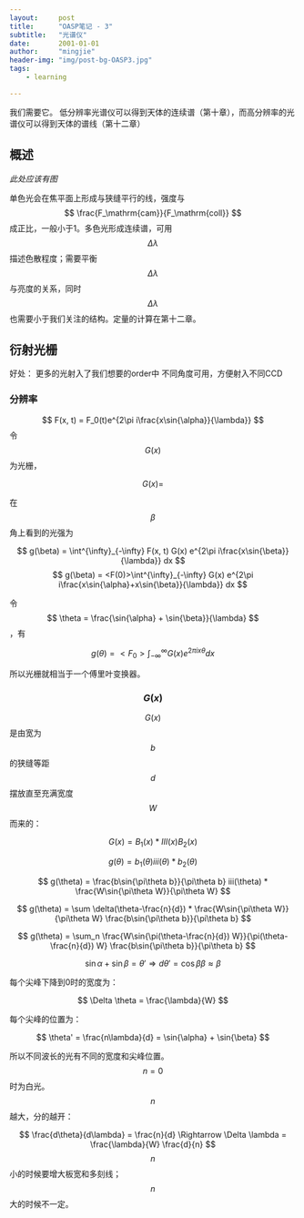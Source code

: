 ```yaml
---
layout:     post
title:      "OASP笔记 - 3"
subtitle:   "光谱仪"
date:       2001-01-01
author:     "mingjie"
header-img: "img/post-bg-OASP3.jpg"
tags:
    - learning

---
```


我们需要它。
低分辨率光谱仪可以得到天体的连续谱（第十章），而高分辨率的光谱仪可以得到天体的谱线（第十二章）

## 概述

*此处应该有图*

单色光会在焦平面上形成与狭缝平行的线，强度与$$ \frac{F_\mathrm{cam}}{F_\mathrm{coll}} $$成正比，一般小于1。多色光形成连续谱，可用$$ \Delta \lambda $$描述色散程度；需要平衡$$ \Delta \lambda $$与亮度的关系，同时$$ \Delta \lambda $$也需要小于我们关注的结构。定量的计算在第十二章。

## 衍射光栅

好处：
更多的光射入了我们想要的order中
不同角度可用，方便射入不同CCD

### 分辨率

$$ F(x, t) = F_0(t)e^{2\pi i\frac{x\sin{\alpha}}{\lambda}} $$
令$$ G(x) $$为光栅，

$$ G(x) = $$

在$$ \beta $$角上看到的光强为

$$ g(\beta) = \int^{\infty}_{-\infty} F(x, t) G(x) e^{2\pi i\frac{x\sin{\beta}}{\lambda}} dx $$
$$ g(\beta) = <F(0)>\int^{\infty}_{-\infty} G(x) e^{2\pi i\frac{x\sin{\alpha}+x\sin{\beta}}{\lambda}} dx $$

令$$ \theta = \frac{\sin{\alpha} + \sin{\beta}}{\lambda} $$，有

$$ g(\theta) = <F_0> \int^{\infty}_{-\infty} G(x) e^{2\pi ix\theta} dx $$

所以光栅就相当于一个傅里叶变换器。

### $$ G(x) $$

$$ G(x) $$是由宽为$$ b $$的狭缝等距$$ d $$摆放直至充满宽度$$ W $$而来的：

$$ G(x) = B_1(x) * III(x) B_2(x) $$

$$ g(\theta) = b_1(\theta) iii(\theta) * b_2(\theta) $$

$$ g(\theta) = \frac{b\sin{\pi\theta b}}{\pi\theta b} iii(\theta) * \frac{W\sin{\pi\theta W}}{\pi\theta W} $$

$$ g(\theta) = \sum \delta(\theta-\frac{n}{d}) * \frac{W\sin{\pi\theta W}}{\pi\theta W} \frac{b\sin{\pi\theta b}}{\pi\theta b} $$

$$ g(\theta) = \sum_n \frac{W\sin{\pi(\theta-\frac{n}{d}) W}}{\pi(\theta-\frac{n}{d}) W} \frac{b\sin{\pi\theta b}}{\pi\theta b} $$

$$ \sin{\alpha} + \sin{\beta} = \theta' \Rightarrow d\theta' = \cos{\beta}\beta \approx \beta $$

每个尖峰下降到0时的宽度为：

$$ \Delta \theta = \frac{\lambda}{W} $$

每个尖峰的位置为：

$$ \theta' = \frac{n\lambda}{d} = \sin{\alpha} + \sin{\beta} $$

所以不同波长的光有不同的宽度和尖峰位置。$$ n = 0 $$时为白光。$$ n $$越大，分的越开：

$$ \frac{d\theta}{d\lambda} = \frac{n}{d} \Rightarrow \Delta \lambda = \frac{\lambda}{W} \frac{d}{n} $$
$$ n $$小的时候要增大板宽和多刻线；$$ n $$大的时候不一定。

